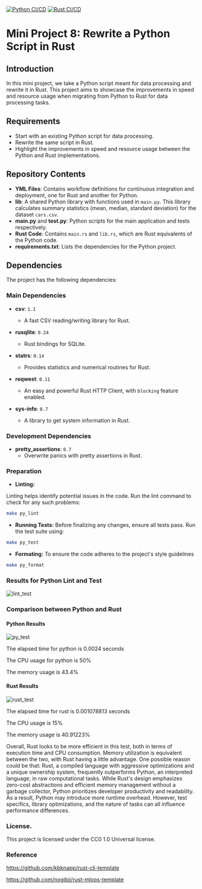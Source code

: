 [![Python CI/CD](https://github.com/nogibjj/Mini_Project8_Yabei/actions/workflows/py_ci.yml/badge.svg)](https://github.com/nogibjj/Mini_Project8_Yabei/actions/workflows/py_ci.yml) [![Rust CI/CD](https://github.com/nogibjj/Mini_Project8_Yabei/actions/workflows/rs_ci.yml/badge.svg)](https://github.com/nogibjj/Mini_Project8_Yabei/actions/workflows/rs_ci.yml)
# Mini Project 8: Rewrite a Python Script in Rust

## Introduction
In this mini project, we take a Python script meant for data processing and rewrite it in Rust. This project aims to showcase the improvements in speed and resource usage when migrating from Python to Rust for data processing tasks.

## Requirements

- Start with an existing Python script for data processing.
- Rewrite the same script in Rust.
- Highlight the improvements in speed and resource usage between the Python and Rust implementations.


## Repository Contents

- **YML Files**: Contains workflow definitions for continuous integration and deployment, one for Rust and another for Python.
- **lib**: A shared Python library with functions used in `main.py`. This library calculates summary statistics (mean, median, standard deviation) for the dataset `cars.csv`.
- **main.py** and **test.py**: Python scripts for the main application and tests respectively.
- **Rust Code**: Contains `main.rs` and `lib.rs`, which are Rust equivalents of the Python code.
- **requirements.txt**: Lists the dependencies for the Python project.

## Dependencies

The project has the following dependencies:

### Main Dependencies

- **csv**: `1.1`
  - A fast CSV reading/writing library for Rust.
  
- **rusqlite**: `0.24`
  - Rust bindings for SQLite.
  
- **statrs**: `0.14`
  - Provides statistics and numerical routines for Rust.
  
- **reqwest**: `0.11`
  - An easy and powerful Rust HTTP Client, with `blocking` feature enabled.
  
- **sys-info**: `0.7`
  - A library to get system information in Rust.

### Development Dependencies

- **pretty_assertions**: `0.7`
  - Overwrite panics with pretty assertions in Rust.



### Preparation
- **Linting:**

Linting helps identify potential issues in the code. Run the lint command to check for any such problems:

```bash
make py_lint
```

- **Running Tests:**
Before finalizing any changes, ensure all tests pass. Run the test suite using:
```bash
make py_test
```
- **Formating:**
To ensure the code adheres to the project's style guidelines
```bash
make py_format
```


### Results for Python Lint and Test
![lint_test](https://github.com/nogibjj/Mini_Project8_Yabei/assets/143656459/bea6742b-6f2b-4f6f-a93e-824c48bef32e)

### Comparison between Python and Rust
#### Python Results
![py_test](https://github.com/nogibjj/Mini_Project8_Yabei/assets/143656459/73fc742e-635b-417a-b5b9-653598f2bc91)

The elapsed time for python is 0.0024 seconds

The CPU usage for python is 50%

The memory usage is 43.4%

#### Rust Results
![rust_test](https://github.com/nogibjj/Mini_Project8_Yabei/assets/143656459/8411dfda-2ad2-4bd2-84a6-23420daec580)

The elapsed time for rust is 0.001078813 seconds

The CPU usage is 15%

The memory usage is 40.91223%

Overall, Rust looks to be more efficient in this test, both in terms of execution time and CPU consumption. Memory utilization is equivalent between the two, with Rust having a little advantage. One possible reason could be that: Rust, a compiled language with aggressive optimizations and a unique ownership system, frequently outperforms Python, an interpreted language, in raw computational tasks. While Rust's design emphasizes zero-cost abstractions and efficient memory management without a garbage collector, Python prioritizes developer productivity and readability. As a result, Python may introduce more runtime overhead. However, test specifics, library optimizations, and the nature of tasks can all influence performance differences.

### License. 

This project is licensed under the CC0 1.0 Universal license.


### Reference
https://github.com/kbknapp/rust-cli-template

https://github.com/nogibjj/rust-mlops-template
